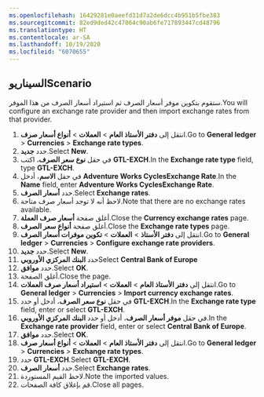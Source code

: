```yaml
---
ms.openlocfilehash: 16429281e0aeefd31d7a2de6dcc4b951b5fbe383
ms.sourcegitcommit: 82ed9ded42c47064c90ab6fe717893447cd48796
ms.translationtype: HT
ms.contentlocale: ar-SA
ms.lasthandoff: 10/19/2020
ms.locfileid: "6070655"
---
```

## <a name="scenario"></a><span data-ttu-id="bd5ba-101">السيناريو</span><span class="sxs-lookup"><span data-stu-id="bd5ba-101">Scenario</span></span>
<span data-ttu-id="bd5ba-102">ستقوم بتكوين موفر أسعار الصرف ثم استيراد أسعار الصرف من هذا الموفر.</span><span class="sxs-lookup"><span data-stu-id="bd5ba-102">You will configure an exchange rate provider and then import exchange rates from that provider.</span></span>

1. <span data-ttu-id="bd5ba-103">انتقل إلى **دفتر الأستاذ العام** > **العملات** > **أنواع أسعار صرف**.</span><span class="sxs-lookup"><span data-stu-id="bd5ba-103">Go to **General ledger** > **Currencies** > **Exchange rate types**.</span></span>
1. <span data-ttu-id="bd5ba-104">حدد **جديد‎**.</span><span class="sxs-lookup"><span data-stu-id="bd5ba-104">Select **New**.</span></span>
1. <span data-ttu-id="bd5ba-105">في حقل **نوع سعر الصرف**، اكتب **GTL-EXCH**.</span><span class="sxs-lookup"><span data-stu-id="bd5ba-105">In the **Exchange rate type** field, type **GTL-EXCH**.</span></span>
1. <span data-ttu-id="bd5ba-106">في حقل **الاسم**، أدخل **Adventure Works CyclesExchange Rate**.</span><span class="sxs-lookup"><span data-stu-id="bd5ba-106">In the **Name** field, enter **Adventure Works CyclesExchange Rate**.</span></span>
1. <span data-ttu-id="bd5ba-107">حدد **أسعار الصرف**.</span><span class="sxs-lookup"><span data-stu-id="bd5ba-107">Select **Exchange rates**.</span></span> 
2. <span data-ttu-id="bd5ba-108">لاحظ أنه لا توجد أسعار صرف متاحة.</span><span class="sxs-lookup"><span data-stu-id="bd5ba-108">Note that there are no exchange rates available.</span></span>
1. <span data-ttu-id="bd5ba-109">أغلق صفحة **أسعار صرف العملة**.</span><span class="sxs-lookup"><span data-stu-id="bd5ba-109">Close the **Currency exchange rates** page.</span></span>
1. <span data-ttu-id="bd5ba-110">أغلق صفحة **أنواع سعر الصرف**.</span><span class="sxs-lookup"><span data-stu-id="bd5ba-110">Close the **Exchange rate types** page.</span></span>
1. <span data-ttu-id="bd5ba-111">انتقل إلى **دفتر الأستاذ** > **العملات** > **تكوين موفرات أسعار الصرف**.</span><span class="sxs-lookup"><span data-stu-id="bd5ba-111">Go to **General ledger** > **Currencies** > **Configure exchange rate providers**.</span></span>
1. <span data-ttu-id="bd5ba-112">حدد **جديد‎**.</span><span class="sxs-lookup"><span data-stu-id="bd5ba-112">Select **New**.</span></span>
1. <span data-ttu-id="bd5ba-113">حدد **البنك المركزي الأوروبي**</span><span class="sxs-lookup"><span data-stu-id="bd5ba-113">Select **Central Bank of Europe**</span></span>
1. <span data-ttu-id="bd5ba-114">حدد **موافق**.</span><span class="sxs-lookup"><span data-stu-id="bd5ba-114">Select **OK**.</span></span>
1. <span data-ttu-id="bd5ba-115">أغلق الصفحة.</span><span class="sxs-lookup"><span data-stu-id="bd5ba-115">Close the page.</span></span>
1. <span data-ttu-id="bd5ba-116">انتقل إلى **دفتر الأستاذ العام** > **العملات** > **استيراد أسعار صرف العملات**.</span><span class="sxs-lookup"><span data-stu-id="bd5ba-116">Go to **General ledger** > **Currencies** > **Import currency exchange rates**.</span></span>
1. <span data-ttu-id="bd5ba-117">في حقل **نوع سعر الصرف**، أدخل أو حدد **GTL-EXCH**.</span><span class="sxs-lookup"><span data-stu-id="bd5ba-117">In the **Exchange rate type** field, enter or select **GTL-EXCH**.</span></span>
1. <span data-ttu-id="bd5ba-118">في حقل **موفر أسعار الصرف**، أدخل أو حدد **البنك المركزي الأوروبي**.</span><span class="sxs-lookup"><span data-stu-id="bd5ba-118">In the **Exchange rate provider** field, enter or select **Central Bank of Europe**.</span></span>
1. <span data-ttu-id="bd5ba-119">حدد **موافق**.</span><span class="sxs-lookup"><span data-stu-id="bd5ba-119">Select **OK**.</span></span>
1. <span data-ttu-id="bd5ba-120">انتقل إلى **دفتر الأستاذ العام** > **العملات** > **أنواع أسعار صرف**.</span><span class="sxs-lookup"><span data-stu-id="bd5ba-120">Go to **General ledger** > **Currencies** > **Exchange rate types**.</span></span>
1. <span data-ttu-id="bd5ba-121">حدد **GTL-EXCH**.</span><span class="sxs-lookup"><span data-stu-id="bd5ba-121">Select **GTL-EXCH**.</span></span>
1. <span data-ttu-id="bd5ba-122">حدد **أسعار الصرف**.</span><span class="sxs-lookup"><span data-stu-id="bd5ba-122">Select **Exchange rates**.</span></span>
1. <span data-ttu-id="bd5ba-123">لاحظ القيم المستوردة.</span><span class="sxs-lookup"><span data-stu-id="bd5ba-123">Note the imported values.</span></span>
1. <span data-ttu-id="bd5ba-124">قم بإغلاق كافة الصفحات.</span><span class="sxs-lookup"><span data-stu-id="bd5ba-124">Close all pages.</span></span>

